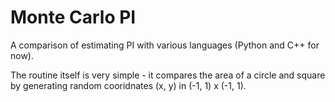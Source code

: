 # Monte Carlo PI
A comparison of estimating PI with various languages (Python and C++ for now).

The routine itself is very simple - it compares the area of a circle and square by generating random cooridnates (x, y) in (-1, 1) x (-1, 1).

